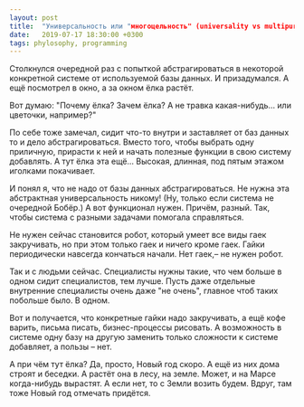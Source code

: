 ```yaml
---
layout: post
title:  "Универсальность или "многоцельность" (universality vs multipurpose)"
date:   2019-07-17 18:30:00 +0300
tags: phylosophy, programming
---
```


Столкнулся очередной раз с попыткой абстрагироваться в некоторой конкретной системе от используемой базы данных. И призадумался. А ещё посмотрел в окно, а за окном ёлка растёт.

Вот думаю: "Почему ёлка? Зачем ёлка? А не травка какая-нибудь… или цветочки, например?"

По себе тоже замечал, сидит что-то внутри и заставляет от баз данных то и дело абстрагироваться. Вместо того, чтобы выбрать одну приличную, прирасти к ней и начать полезные функции в свою систему добавлять. А тут ёлка эта ещё… Высокая, длинная, под пятым этажом иголками покачивает.

И понял я, что не надо от базы данных абстрагироваться. Не нужна эта абстрактная универсальность никому! (Ну, только если система не очередной Бобёр.) А вот функционал нужен. Причём, разный. Так, чтобы система с разными задачами помогала справляться.

Не нужен сейчас становится робот, который умеет все виды гаек закручивать, но при этом только гаек и ничего кроме гаек. Гайки периодически навсегда кончаться начали. Нет гаек,– не нужен робот.

Так и с людьми сейчас. Специалисты нужны такие, что чем больше в одном сидит специалистов, тем лучше. Пусть даже отдельные внутренние специалисты очень даже "не очень", главное чтоб таких побольше было. В одном.

Вот и получается, что конкретные гайки надо закручивать, а ещё кофе варить, письма писать, бизнес-процессы рисовать. А возможность в системе одну базу на другую заменить только сложности к системе добавляет, а пользы – нет.

А при чём тут ёлка? Да, просто, Новый год скоро. А ещё из них дома строят и беседки. А растёт она в лесу, на земле. Может, и на Марсе когда-нибудь вырастят. А если нет, то с Земли возить будем. Вдруг, там тоже Новый год отмечать придётся.